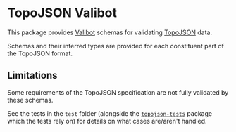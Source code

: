 # TopoJSON Valibot

This package provides [Valibot](https://valibot.dev/) schemas for validating [TopoJSON](https://github.com/topojson/topojson-specification) data.

Schemas and their inferred types are provided for each constituent part of the TopoJSON format.


## Limitations

Some requirements of the TopoJSON specification are not fully validated by these schemas.

See the tests in the `test` folder (alongside the [`topojson-tests`](https://github.com/sruenwg/topojson-validation/tree/main/packages/topojson-tests) package which the tests rely on) for details on what cases are/aren't handled.
